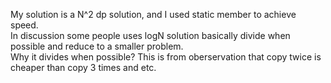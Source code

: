 My solution is a N^2 dp solution, and I used static member to achieve speed.\
In discussion some people uses logN solution basically divide when possible and reduce to a smaller problem.\
Why it divides when possible? This is from oberservation that copy twice is cheaper than copy 3 times and etc.

